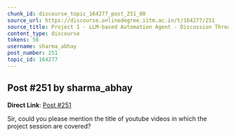 ```yaml
---
chunk_id: discourse_topic_164277_post_251_00
source_url: https://discourse.onlinedegree.iitm.ac.in/t/164277/251
source_title: Project 1 - LLM-based Automation Agent - Discussion Thread [TDS Jan 2025]
content_type: discourse
tokens: 56
username: sharma_abhay
post_number: 251
topic_id: 164277
---
```


## Post #251 by sharma_abhay

**Direct Link**: [Post #251](https://discourse.onlinedegree.iitm.ac.in/t/164277/251)

Sir, could you please mention the title of youtube videos in which the project session are covered?
